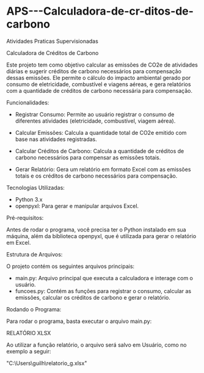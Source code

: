 # APS---Calculadora-de-cr-ditos-de-carbono
Atividades Praticas Supervisionadas

Calculadora de Créditos de Carbono


Este projeto tem como objetivo calcular as emissões de CO2e de atividades diárias e sugerir créditos de carbono necessários para compensação dessas emissões. Ele permite o cálculo do impacto ambiental gerado por consumo de eletricidade, combustível e viagens aéreas, e gera relatórios com a quantidade de créditos de carbono necessária para compensação.

Funcionalidades:

- Registrar Consumo: Permite ao usuário registrar o consumo de diferentes atividades (eletricidade, combustível, viagem aérea).

- Calcular Emissões: Calcula a quantidade total de CO2e emitido com base nas atividades registradas.

- Calcular Créditos de Carbono: Calcula a quantidade de créditos de carbono necessários para compensar as emissões totais.

- Gerar Relatório: Gera um relatório em formato Excel com as emissões totais e os créditos de carbono necessários para compensação.



Tecnologias Utilizadas:


- Python 3.x
- openpyxl: Para gerar e manipular arquivos Excel.

Pré-requisitos:

Antes de rodar o programa, você precisa ter o Python instalado em sua máquina, além da biblioteca openpyxl, que é utilizada para gerar o relatório em Excel.


Estrutura de Arquivos:

O projeto contém os seguintes arquivos principais:

- main.py: Arquivo principal que executa a calculadora e interage com o usuário.
- funcoes.py: Contém as funções para registrar o consumo, calcular as emissões, calcular os créditos de carbono e gerar o relatório.


Rodando o Programa:

Para rodar o programa, basta executar o arquivo main.py:


RELATÓRIO XLSX

Ao utilizar a função relatório, o arquivo será salvo em Usuário, como no exemplo a seguir:

"C:\Users\guilh\relatorio_g.xlsx"

